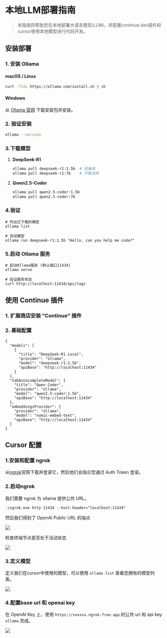 # 本地LLM部署指南

> 本指南将帮助您在本地部署大语言模型(LLM)，并配置continue.dev插件和cursor使用本地模型进行代码开发。

## 安装部署

### 1. 安装 Ollama

#### macOS / Linux

```bash
curl -fsSL https://ollama.com/install.sh | sh
```

#### Windows

从 [Ollama 官网](https://ollama.com/download) 下载安装包并安装。

### 2. 验证安装

```bash
ollama --version
```

### 3.下载模型

1. **DeepSeek-R1**

   ```bash
   ollama pull deepseek-r1:1.5b  # 轻量级
   ollama pull deepseek-r1:7b    # 平衡选择
   ```

2. **Qwen2.5-Coder** 

   ```bash
   ollama pull qwen2.5-coder:1.5b
   ollama pull qwen2.5-coder:7b
   ```

### 4.验证

```
# 列出已下载的模型
ollama list

# 测试模型
ollama run deepseek-r1:1.5b "Hello, can you help me code?"
```

### 5.启动 Ollama 服务

```
# 启动Ollama服务 (默认端口11434)
ollama serve

# 验证服务状态
curl http://localhost:11434/api/tags
```

## 使用 Continue 插件

### 1. 扩展商店安装 "Continue" 插件

### 2. 基础配置

```
{
  "models": [
    {
      "title": "DeepSeek-R1 Local",
      "provider": "ollama",
      "model": "deepseek-r1:1.5b",
      "apiBase": "http://localhost:11434"
    }
  ],
  "tabAutocompleteModel": {
    "title": "Qwen Coder",
    "provider": "ollama",
    "model": "qwen2.5-coder:1.5b",
    "apiBase": "http://localhost:11434"
  },
  "embeddingsProvider": {
    "provider": "ollama",
    "model": "nomic-embed-text",
    "apiBase": "http://localhost:11434"
  }
}
```

## Cursor 配置

### 1.安装和配置 ngrok

从[ngrok](https://ngrok.com/)官网下载并登录它，然后他们会指示您通过 Auth Token 登录。

### 2.启动ngrok

我们需要 ngrok 为 ollama 提供公共 URL。

```
.\ngrok.exe http 11434 --host-header="localhost:11434"
```

然后我们得到了 OpenAI Public URL 的端点

![](C:\Users\11868\Desktop\组会\6101.webp)

检查终端节点是否处于活动状态

![](C:\Users\11868\Desktop\组会\6102.webp)

### 3.定义模型

定义我们在cursor中使用的模型，可以使用 `ollama list` 查看您拥有的模型列表。

![](C:\Users\11868\Desktop\组会\6103.webp)

### 4.配置base url 和 openai key

在 OpenAI Key 上，使用 `https://xxxxxx.ngrok-free.app` 的公共 url 和 api key `ollama` 完成。

![](C:\Users\11868\Desktop\组会\6104.webp)

